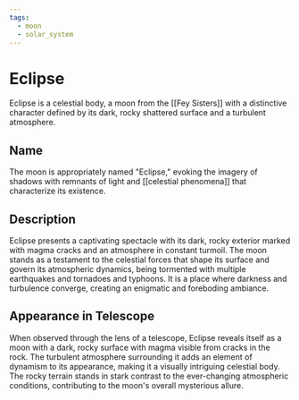 ```yaml
---
tags:
  - moon
  - solar_system
---
```

# Eclipse

Eclipse is a celestial body, a moon from the [[Fey Sisters]] with a distinctive character defined by its dark, rocky shattered surface and a turbulent atmosphere.

## Name

The moon is appropriately named "Eclipse," evoking the imagery of shadows with remnants of light and [[celestial phenomena]] that characterize its existence.

## Description

Eclipse presents a captivating spectacle with its dark, rocky exterior marked with magma cracks and an atmosphere in constant turmoil. The moon stands as a testament to the celestial forces that shape its surface and govern its atmospheric dynamics, being tormented with multiple earthquakes and tornadoes and typhoons. It is a place where darkness and turbulence converge, creating an enigmatic and foreboding ambiance.

## Appearance in Telescope

When observed through the lens of a telescope, Eclipse reveals itself as a moon with a dark, rocky surface with magma visible from cracks in the rock. The turbulent atmosphere surrounding it adds an element of dynamism to its appearance, making it a visually intriguing celestial body. The rocky terrain stands in stark contrast to the ever-changing atmospheric conditions, contributing to the moon's overall mysterious allure.
